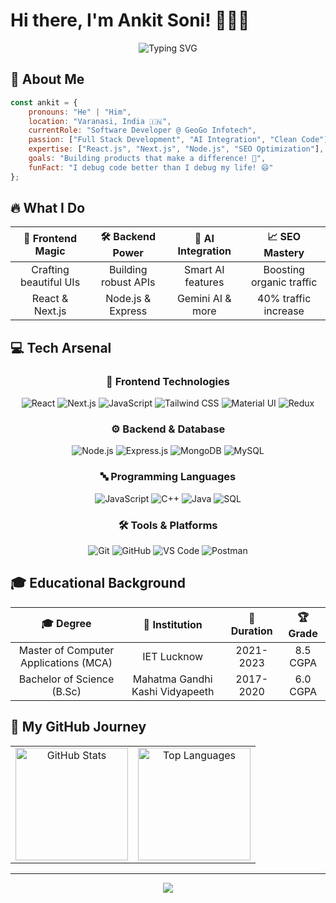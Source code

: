 # Hi there, I'm Ankit Soni! 👨‍💻✨

<div align="center">
  <img src="https://readme-typing-svg.herokuapp.com?font=Fira+Code&size=30&pause=1000&color=00D9FF&center=true&vCenter=true&width=600&lines=Full+Stack+Developer+%F0%9F%9A%80;React+%7C+Next.js+%7C+Node.js+Expert;AI+Integration+Enthusiast+%F0%9F%A4%96;Building+Scalable+Applications+%F0%9F%8C%9F;Always+Learning+%26+Growing+%F0%9F%93%88" alt="Typing SVG" />
</div>



## 🌟 About Me

```javascript
const ankit = {
    pronouns: "He" | "Him",
    location: "Varanasi, India 🇮🇳",
    currentRole: "Software Developer @ GeoGo Infotech",
    passion: ["Full Stack Development", "AI Integration", "Clean Code"],
    expertise: ["React.js", "Next.js", "Node.js", "SEO Optimization"],
    goals: "Building products that make a difference! 🎯",
    funFact: "I debug code better than I debug my life! 😄"
};
```
## 🔥 What I Do

<div align="center">

| 🎨 **Frontend Magic** | 🛠️ **Backend Power** | 🤖 **AI Integration** | 📈 **SEO Mastery** |
|:---:|:---:|:---:|:---:|
| Crafting beautiful UIs | Building robust APIs | Smart AI features | Boosting organic traffic |
| React & Next.js | Node.js & Express | Gemini AI & more | 40% traffic increase |

</div>

## 💻 Tech Arsenal

<div align="center">

### 🎨 Frontend Technologies
![React](https://img.shields.io/badge/-React-61DAFB?style=for-the-badge&logo=react&logoColor=black&labelColor=61DAFB)
![Next.js](https://img.shields.io/badge/-Next.js-000000?style=for-the-badge&logo=next.js&logoColor=white)
![JavaScript](https://img.shields.io/badge/-JavaScript-F7DF1E?style=for-the-badge&logo=javascript&logoColor=black)
![Tailwind CSS](https://img.shields.io/badge/-Tailwind_CSS-38B2AC?style=for-the-badge&logo=tailwind-css&logoColor=white)
![Material UI](https://img.shields.io/badge/-Material_UI-0081CB?style=for-the-badge&logo=material-ui&logoColor=white)
![Redux](https://img.shields.io/badge/-Redux-764ABC?style=for-the-badge&logo=redux&logoColor=white)

### ⚙️ Backend & Database
![Node.js](https://img.shields.io/badge/-Node.js-339933?style=for-the-badge&logo=node.js&logoColor=white)
![Express.js](https://img.shields.io/badge/-Express.js-000000?style=for-the-badge&logo=express&logoColor=white)
![MongoDB](https://img.shields.io/badge/-MongoDB-47A248?style=for-the-badge&logo=mongodb&logoColor=white)
![MySQL](https://img.shields.io/badge/-MySQL-4479A1?style=for-the-badge&logo=mysql&logoColor=white)

### 🔤 Programming Languages
![JavaScript](https://img.shields.io/badge/-JavaScript-F7DF1E?style=for-the-badge&logo=javascript&logoColor=black)
![C++](https://img.shields.io/badge/-C++-00599C?style=for-the-badge&logo=c%2B%2B&logoColor=white)
![Java](https://img.shields.io/badge/-Java-ED8B00?style=for-the-badge&logo=java&logoColor=white)
![SQL](https://img.shields.io/badge/-SQL-4479A1?style=for-the-badge&logo=mysql&logoColor=white)

### 🛠️ Tools & Platforms
![Git](https://img.shields.io/badge/-Git-F05032?style=for-the-badge&logo=git&logoColor=white)
![GitHub](https://img.shields.io/badge/-GitHub-181717?style=for-the-badge&logo=github&logoColor=white)
![VS Code](https://img.shields.io/badge/-VS_Code-007ACC?style=for-the-badge&logo=visual-studio-code&logoColor=white)
![Postman](https://img.shields.io/badge/-Postman-FF6C37?style=for-the-badge&logo=postman&logoColor=white)

</div>

## 🎓 Educational Background

<div align="center">

| 🎓 **Degree** | 🏫 **Institution** | 📅 **Duration** | 🏆 **Grade** |
|:---:|:---:|:---:|:---:|
| Master of Computer Applications (MCA) | IET Lucknow | 2021-2023 | 8.5 CGPA |
| Bachelor of Science (B.Sc) | Mahatma Gandhi Kashi Vidyapeeth | 2017-2020 |  6.0 CGPA |

</div>

## 🚀 My GitHub Journey

<table align="center">
  <tr>
    <td align="center" width="50%">
      <img src="https://github-readme-stats.vercel.app/api?username=yourusername&show_icons=true&theme=radical&hide_border=true&count_private=true&bg_color=1A1B27&title_color=FF6B6B&icon_color=F8D866&text_color=FFFFFF" alt="GitHub Stats" height="180">
    </td>
    <td align="center" width="50%">
      <img src="https://github-readme-stats.vercel.app/api/top-langs/?username=yourusername&layout=donut&theme=radical&hide_border=true&bg_color=1A1B27&title_color=FF6B6B&text_color=FFFFFF" alt="Top Languages" height="180">
    </td>
  </tr>
</table>

---

</div>

<div align="center">
  <img src="https://capsule-render.vercel.app/api?type=waving&color=gradient&customColorList=6,11,20&height=150&section=footer&text=Happy%20Coding!&fontSize=50&fontColor=ffffff&animation=twinkling" />
</div>
